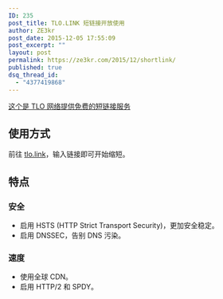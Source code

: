 ```yaml
---
ID: 235
post_title: TLO.LINK 短链接开放使用
author: ZE3kr
post_date: 2015-12-05 17:55:09
post_excerpt: ""
layout: post
permalink: https://ze3kr.com/2015/12/shortlink/
published: true
dsq_thread_id:
  - "4377419868"
---
```

<a href="https://tlo.network/wiki/%E7%9F%AD%E9%93%BE%E6%8E%A" target="_blank">这个是 TLO 网络提供免费的短链接服务</a>
<h2>使用方式</h2>
前往 <a href="https://tlo.link" target="_blank">tlo.link</a>，输入链接即可开始缩短。
<h2>特点</h2>
<h3>安全</h3>
<ul>
	<li>启用 HSTS (HTTP Strict Transport Security)，更加安全稳定。</li>
	<li>启用 DNSSEC，告别 DNS 污染。</li>
</ul>
<h3>速度</h3>
<ul>
	<li>使用全球 CDN。</li>
	<li>启用 HTTP/2 和 SPDY。</li>
</ul>